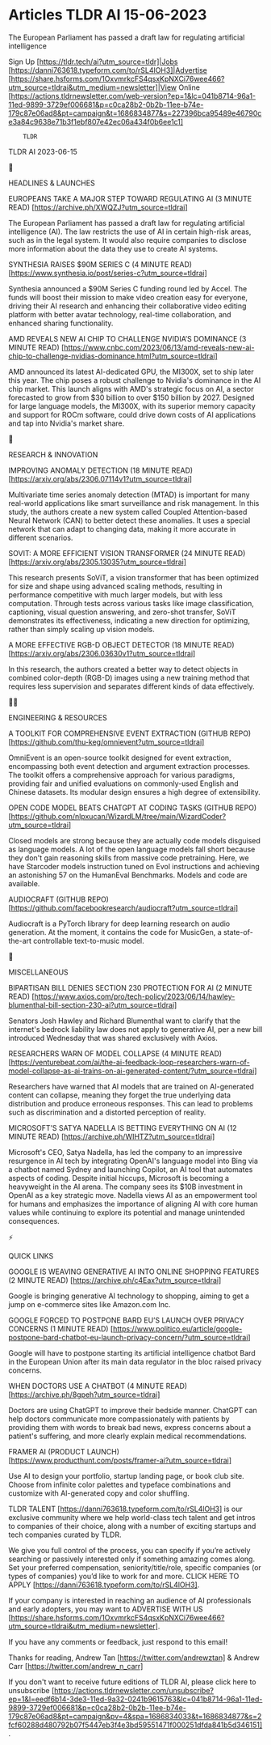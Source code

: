 # Articles TLDR AI 15-06-2023

The European Parliament has passed a draft law for regulating
artificial intelligence  

Sign Up [https://tldr.tech/ai?utm_source=tldr]|Jobs
[https://danni763618.typeform.com/to/rSL4lOH3]|Advertise
[https://share.hsforms.com/1OxvmrkcFS4qsxKpNXCi76wee466?utm_source=tldrai&utm_medium=newsletter]|View
Online
[https://actions.tldrnewsletter.com/web-version?ep=1&lc=041b8714-96a1-11ed-9899-3729ef006681&p=c0ca28b2-0b2b-11ee-b74e-179c87e06ad8&pt=campaign&t=1686834877&s=227396bca95489e46790ce3a84c9638e71b3f1ebf807e42ec06a434f0b6ee1c1]


		TLDR 

TLDR AI 2023-06-15

🚀 

HEADLINES & LAUNCHES

EUROPEANS TAKE A MAJOR STEP TOWARD REGULATING AI (3 MINUTE READ)
[https://archive.ph/XWQZJ?utm_source=tldrai]

The European Parliament has passed a draft law for regulating
artificial intelligence (AI). The law restricts the use of AI in
certain high-risk areas, such as in the legal system. It would also
require companies to disclose more information about the data they use
to create AI systems. 

SYNTHESIA RAISES $90M SERIES C (4 MINUTE READ)
[https://www.synthesia.io/post/series-c?utm_source=tldrai]

Synthesia announced a $90M Series C funding round led by Accel. The
funds will boost their mission to make video creation easy for
everyone, driving their AI research and enhancing their collaborative
video editing platform with better avatar technology, real-time
collaboration, and enhanced sharing functionality. 

AMD REVEALS NEW AI CHIP TO CHALLENGE NVIDIA’S DOMINANCE (3 MINUTE
READ)
[https://www.cnbc.com/2023/06/13/amd-reveals-new-ai-chip-to-challenge-nvidias-dominance.html?utm_source=tldrai]

AMD announced its latest AI-dedicated GPU, the MI300X, set to ship
later this year. The chip poses a robust challenge to Nvidia's
dominance in the AI chip market. This launch aligns with AMD's
strategic focus on AI, a sector forecasted to grow from $30 billion to
over $150 billion by 2027. Designed for large language models, the
MI300X, with its superior memory capacity and support for ROCm
software, could drive down costs of AI applications and tap into
Nvidia's market share. 

🧠 

RESEARCH & INNOVATION

IMPROVING ANOMALY DETECTION (18 MINUTE READ)
[https://arxiv.org/abs/2306.07114v1?utm_source=tldrai]

Multivariate time series anomaly detection (MTAD) is important for
many real-world applications like smart surveillance and risk
management. In this study, the authors create a new system called
Coupled Attention-based Neural Network (CAN) to better detect these
anomalies. It uses a special network that can adapt to changing data,
making it more accurate in different scenarios. 

SOVIT: A MORE EFFICIENT VISION TRANSFORMER (24 MINUTE READ)
[https://arxiv.org/abs/2305.13035?utm_source=tldrai]

This research presents SoViT, a vision transformer that has been
optimized for size and shape using advanced scaling methods, resulting
in performance competitive with much larger models, but with less
computation. Through tests across various tasks like image
classification, captioning, visual question answering, and zero-shot
transfer, SoViT demonstrates its effectiveness, indicating a new
direction for optimizing, rather than simply scaling up vision models.


A MORE EFFECTIVE RGB-D OBJECT DETECTOR (18 MINUTE READ)
[https://arxiv.org/abs/2306.03630v1?utm_source=tldrai]

In this research, the authors created a better way to detect objects
in combined color-depth (RGB-D) images using a new training method
that requires less supervision and separates different kinds of data
effectively. 

🧑‍💻 

ENGINEERING & RESOURCES

A TOOLKIT FOR COMPREHENSIVE EVENT EXTRACTION (GITHUB REPO)
[https://github.com/thu-keg/omnievent?utm_source=tldrai]

OmniEvent is an open-source toolkit designed for event extraction,
encompassing both event detection and argument extraction processes.
The toolkit offers a comprehensive approach for various paradigms,
providing fair and unified evaluations on commonly-used English and
Chinese datasets. Its modular design ensures a high degree of
extensibility. 

OPEN CODE MODEL BEATS CHATGPT AT CODING TASKS (GITHUB REPO)
[https://github.com/nlpxucan/WizardLM/tree/main/WizardCoder?utm_source=tldrai]

Closed models are strong because they are actually code models
disguised as language models. A lot of the open language models fall
short because they don't gain reasoning skills from massive code
pretraining. Here, we have Starcoder models instruction tuned on Evol
instructions and achieving an astonishing 57 on the HumanEval
Benchmarks. Models and code are available. 

AUDIOCRAFT (GITHUB REPO)
[https://github.com/facebookresearch/audiocraft?utm_source=tldrai]

Audiocraft is a PyTorch library for deep learning research on audio
generation. At the moment, it contains the code for MusicGen, a
state-of-the-art controllable text-to-music model. 

🎁 

MISCELLANEOUS

BIPARTISAN BILL DENIES SECTION 230 PROTECTION FOR AI (2 MINUTE READ)
[https://www.axios.com/pro/tech-policy/2023/06/14/hawley-blumenthal-bill-section-230-ai?utm_source=tldrai]

Senators Josh Hawley and Richard Blumenthal want to clarify that the
internet's bedrock liability law does not apply to generative AI, per
a new bill introduced Wednesday that was shared exclusively with
Axios. 

RESEARCHERS WARN OF MODEL COLLAPSE (4 MINUTE READ)
[https://venturebeat.com/ai/the-ai-feedback-loop-researchers-warn-of-model-collapse-as-ai-trains-on-ai-generated-content/?utm_source=tldrai]

Researchers have warned that AI models that are trained on
AI-generated content can collapse, meaning they forget the true
underlying data distribution and produce erroneous responses. This can
lead to problems such as discrimination and a distorted perception of
reality. 

MICROSOFT’S SATYA NADELLA IS BETTING EVERYTHING ON AI (12 MINUTE
READ) [https://archive.ph/WIHTZ?utm_source=tldrai]

Microsoft's CEO, Satya Nadella, has led the company to an impressive
resurgence in AI tech by integrating OpenAI's language model into Bing
via a chatbot named Sydney and launching Copilot, an AI tool that
automates aspects of coding. Despite initial hiccups, Microsoft is
becoming a heavyweight in the AI arena. The company sees its $10B
investment in OpenAI as a key strategic move. Nadella views AI as an
empowerment tool for humans and emphasizes the importance of aligning
AI with core human values while continuing to explore its potential
and manage unintended consequences. 

⚡ 

QUICK LINKS

GOOGLE IS WEAVING GENERATIVE AI INTO ONLINE SHOPPING FEATURES (2
MINUTE READ) [https://archive.ph/c4Eax?utm_source=tldrai]

Google is bringing generative AI technology to shopping, aiming to get
a jump on e-commerce sites like Amazon.com Inc. 

GOOGLE FORCED TO POSTPONE BARD EU’S LAUNCH OVER PRIVACY CONCERNS (1
MINUTE READ)
[https://www.politico.eu/article/google-postpone-bard-chatbot-eu-launch-privacy-concern/?utm_source=tldrai]

Google will have to postpone starting its artificial intelligence
chatbot Bard in the European Union after its main data regulator in
the bloc raised privacy concerns. 

WHEN DOCTORS USE A CHATBOT (4 MINUTE READ)
[https://archive.ph/8gpeh?utm_source=tldrai]

Doctors are using ChatGPT to improve their bedside manner. ChatGPT can
help doctors communicate more compassionately with patients by
providing them with words to break bad news, express concerns about a
patient's suffering, and more clearly explain medical recommendations.


FRAMER AI (PRODUCT LAUNCH)
[https://www.producthunt.com/posts/framer-ai?utm_source=tldrai]

Use AI to design your portfolio, startup landing page, or book club
site. Choose from infinite color palettes and typeface combinations
and customize with AI-generated copy and color shuffling. 

TLDR TALENT [https://danni763618.typeform.com/to/rSL4lOH3] is our
exclusive community where we help world-class tech talent and get
intros to companies of their choice, along with a number of exciting
startups and tech companies curated by TLDR.

We give you full control of the process, you can specify if you’re
actively searching or passively interested only if something amazing
comes along. Set your preferred compensation, seniority/title/role,
specific companies (or types of companies) you’d like to work for
and more. CLICK HERE TO APPLY
[https://danni763618.typeform.com/to/rSL4lOH3].

If your company is interested in reaching an audience of AI
professionals and early adopters, you may want to ADVERTISE WITH US
[https://share.hsforms.com/1OxvmrkcFS4qsxKpNXCi76wee466?utm_source=tldrai&utm_medium=newsletter].


If you have any comments or feedback, just respond to this email! 

Thanks for reading, 
Andrew Tan [https://twitter.com/andrewztan] & Andrew Carr
[https://twitter.com/andrew_n_carr] 

If you don't want to receive future editions of TLDR AI, please click
here to unsubscribe
[https://actions.tldrnewsletter.com/unsubscribe?ep=1&l=eedf6b14-3de3-11ed-9a32-0241b9615763&lc=041b8714-96a1-11ed-9899-3729ef006681&p=c0ca28b2-0b2b-11ee-b74e-179c87e06ad8&pt=campaign&pv=4&spa=1686834033&t=1686834877&s=2fcf60288d480792b07f5447eb3f4e3bd59551471f000251dfda841b5d346151].